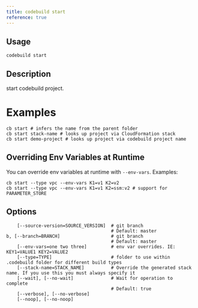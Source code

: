 ```yaml
---
title: codebuild start
reference: true
---
```


## Usage

    codebuild start

## Description

start codebuild project.

# Examples

    cb start # infers the name from the parent folder
    cb start stack-name # looks up project via CloudFormation stack
    cb start demo-project # looks up project via codebuild project name

## Overriding Env Variables at Runtime

You can override env variables at runtime with `--env-vars`. Examples:

    cb start --type vpc --env-vars K1=v1 K2=v2
    cb start --type vpc --env-vars K1=v1 K2=ssm:v2 # support for PARAMETER_STORE


## Options

```
    [--source-version=SOURCE_VERSION]  # git branch
                                       # Default: master
b, [--branch=BRANCH]                   # git branch
                                       # Default: master
    [--env-vars=one two three]         # env var overrides. IE: KEY1=VALUE1 KEY2=VALUE2
    [--type=TYPE]                      # folder to use within .codebuild folder for different build types
    [--stack-name=STACK_NAME]          # Override the generated stack name. If you use this you must always specify it
    [--wait], [--no-wait]              # Wait for operation to complete
                                       # Default: true
    [--verbose], [--no-verbose]        
    [--noop], [--no-noop]              
```

